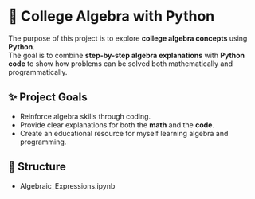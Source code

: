 # 📘 College Algebra with Python

The purpose of this project is to explore **college algebra concepts** using **Python**.  
The goal is to combine **step-by-step algebra explanations** with **Python code** to show how problems can be solved both mathematically and programmatically.  

## ✨ Project Goals
- Reinforce algebra skills through coding.
- Provide clear explanations for both the **math** and the **code**.
- Create an educational resource for myself learning algebra and programming.

## 📂 Structure
- Algebraic_Expressions.ipynb
